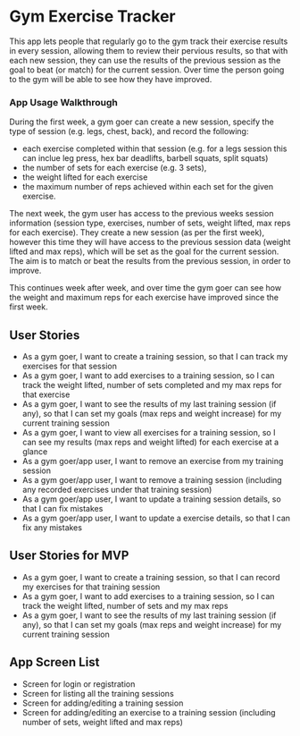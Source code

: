 # Gym Exercise Tracker

This app lets people that regularly go to the gym track their exercise results in every session, allowing them to review their pervious results, so that with each new session, they can use the results of the previous session as the goal to beat (or match) for the current session. Over time the person going to the gym will be able to see how they have improved. 

### App Usage Walkthrough

During the first week, a gym goer can create a new session, specify the type of session (e.g. legs, chest, back), and record the following:
- each exercise completed within that session (e.g. for a legs session this can inclue leg press, hex bar deadlifts, barbell squats, split squats)
- the number of sets for each exercise (e.g. 3 sets), 
- the weight lifted for each exercise 
- the maximum number of reps achieved within each set for the given exercise.

The next week, the gym user has access to the previous weeks session information (session type, exercises, number of sets, weight lifted, max reps for each exercise). They create a new session (as per the first week), however this time they will have access to the previous session data (weight lifted and max reps), which will be set as the goal for the current session. The aim is to match or beat the results from the previous session, in order to improve.

This continues week after week, and over time the gym goer can see how the weight and maximum reps for each exercise have improved since the first week.

## User Stories

- As a gym goer, I want to create a training session, so that I can track my exercises for that session
- As a gym goer, I want to add exercises to a training session, so I can track the weight lifted, number of sets completed and my max reps for that exercise
- As a gym goer, I want to see the results of my last training session (if any), so that I can set my goals (max reps and weight increase) for my current training session
- As a gym goer, I want to view all exercises for a training session, so I can see my results (max reps and weight lifted) for each exercise at a glance
- As a gym goer/app user, I want to remove an exercise from my training session
- As a gym goer/app user, I want to remove a training session (including any recorded exercises under that training session)
- As a gym goer/app user, I want to update a training session details, so that I can fix mistakes
- As a gym goer/app user, I want to update a exercise details, so that I can fix any mistakes

## User Stories for MVP

- As a gym goer, I want to create a training session, so that I can record my exercises for that training session
- As a gym goer, I want to add exercises to a training session, so I can track the weight lifted, number of sets and my max reps
- As a gym goer, I want to see the results of my last training session (if any), so that I can set my goals (max reps and weight increase) for my current training session

## App Screen List

- Screen for login or registration
- Screen for listing all the training sessions
- Screen for adding/editing a training session
- Screen for adding/editing an exercise to a training session (including number of sets, weight lifted and max reps)






